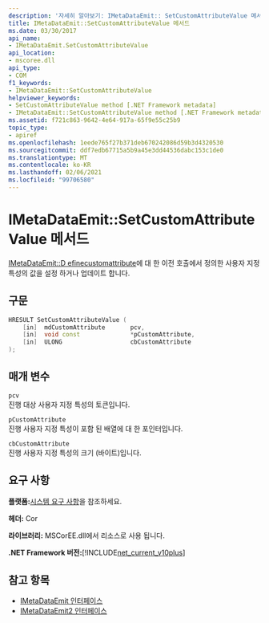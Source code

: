 ```yaml
---
description: '자세히 알아보기: IMetaDataEmit:: SetCustomAttributeValue 메서드'
title: IMetaDataEmit::SetCustomAttributeValue 메서드
ms.date: 03/30/2017
api_name:
- IMetaDataEmit.SetCustomAttributeValue
api_location:
- mscoree.dll
api_type:
- COM
f1_keywords:
- IMetaDataEmit::SetCustomAttributeValue
helpviewer_keywords:
- SetCustomAttributeValue method [.NET Framework metadata]
- IMetaDataEmit::SetCustomAttributeValue method [.NET Framework metadata]
ms.assetid: f721c863-9642-4e64-917a-65f9e55c25b9
topic_type:
- apiref
ms.openlocfilehash: 1eede765f27b371deb670242086d59b3d4320530
ms.sourcegitcommit: ddf7edb67715a5b9a45e3dd44536dabc153c1de0
ms.translationtype: MT
ms.contentlocale: ko-KR
ms.lasthandoff: 02/06/2021
ms.locfileid: "99706580"
---
```

# <a name="imetadataemitsetcustomattributevalue-method"></a>IMetaDataEmit::SetCustomAttributeValue 메서드

[IMetaDataEmit::D efinecustomattribute](imetadataemit-definecustomattribute-method.md)에 대 한 이전 호출에서 정의한 사용자 지정 특성의 값을 설정 하거나 업데이트 합니다.  
  
## <a name="syntax"></a>구문  
  
```cpp  
HRESULT SetCustomAttributeValue (
    [in]  mdCustomAttribute       pcv,
    [in]  void const              *pCustomAttribute,
    [in]  ULONG                   cbCustomAttribute
);  
```  
  
## <a name="parameters"></a>매개 변수  

 `pcv`  
 진행 대상 사용자 지정 특성의 토큰입니다.  
  
 `pCustomAttribute`  
 진행 사용자 지정 특성이 포함 된 배열에 대 한 포인터입니다.  
  
 `cbCustomAttribute`  
 진행 사용자 지정 특성의 크기 (바이트)입니다.  
  
## <a name="requirements"></a>요구 사항  

 **플랫폼:**[시스템 요구 사항](../../get-started/system-requirements.md)을 참조하세요.  
  
 **헤더:** Cor  
  
 **라이브러리:** MSCorEE.dll에서 리소스로 사용 됩니다.  
  
 **.NET Framework 버전:**[!INCLUDE[net_current_v10plus](../../../../includes/net-current-v10plus-md.md)]  
  
## <a name="see-also"></a>참고 항목

- [IMetaDataEmit 인터페이스](imetadataemit-interface.md)
- [IMetaDataEmit2 인터페이스](imetadataemit2-interface.md)

